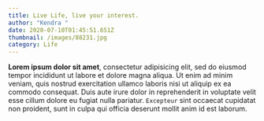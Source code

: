```yaml
---
title: Live Life, live your interest.
author: "Kendra "
date: 2020-07-10T01:45:51.651Z
thumbnail: /images/88231.jpg
category: Life
---
```

**Lorem ipsum dolor sit amet**, consectetur adipisicing elit, sed do eiusmod tempor incididunt ut labore et
dolore magna aliqua. Ut enim ad minim veniam, quis nostrud exercitation ullamco laboris nisi ut aliquip ex ea commodo consequat. Duis aute irure dolor in reprehenderit in voluptate velit esse cillum dolore eu fugiat nulla pariatur. `Excepteur` sint occaecat cupidatat non proident, sunt in culpa qui officia deserunt mollit anim id est laborum.